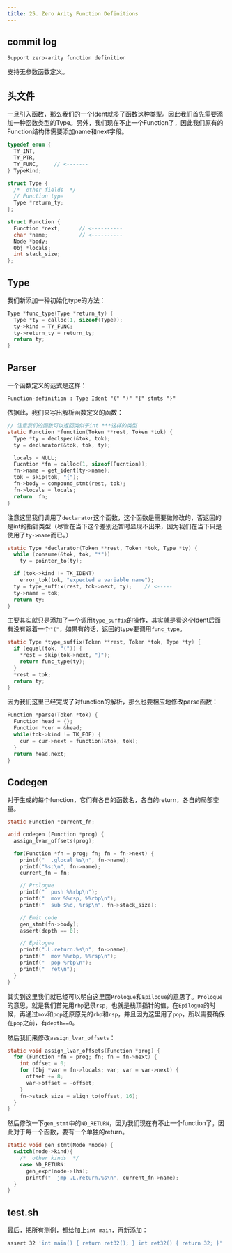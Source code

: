 ```yaml
---
title: 25. Zero Arity Function Definitions
---
```


## commit log

```plaintext
Support zero-arity function definition
```

支持无参数函数定义。

## 头文件

一旦引入函数，那么我们的一个Ident就多了函数这种类型。因此我们首先需要添加一种函数类型的Type。另外，我们现在不止一个Function了，因此我们原有的Function结构体需要添加name和next字段。

```c
typedef enum {
  TY_INT,
  TY_PTR,
  TY_FUNC,     // <-------
} TypeKind;

struct Type {
  /*  other fields  */
  // Function type
  Type *return_ty;  
};

struct Function {
  Function *next;      // <----------
  char *name;          // <----------
  Node *body;
  Obj *locals;
  int stack_size;
};
```

## Type

我们新添加一种初始化type的方法：

```c
Type *func_type(Type *return_ty) {
  Type *ty = calloc(1, sizeof(Type));
  ty->kind = TY_FUNC;
  ty->return_ty = return_ty;
  return ty; 
}
```

## Parser

一个函数定义的范式是这样：

```plaintext
Function-definition : Type Ident "(" ")" "{" stmts "}"
```

依据此，我们来写出解析函数定义的函数：

```c
// 注意我们的函数可以返回类似于int ***这样的类型
static Function *function(Token **rest, Token *tok) {
  Type *ty = declspec(&tok, tok);
  ty = declarator(&tok, tok, ty);

  locals = NULL;
  Fucntion *fn = calloc(1, sizeof(Fucntion));
  fn->name = get_ident(ty->name);
  tok = skip(tok, "{");
  fn->body = compound_stmt(rest, tok);
  fn->locals = locals;
  return  fn;
}
```

注意这里我们调用了`declarator`这个函数，这个函数是需要做修改的，否返回的是int的指针类型（尽管在当下这个差别还暂时显现不出来，因为我们在当下只是使用了`ty->name`而已。）

```c
static Type *declarator(Token **rest, Token *tok, Type *ty) {
  while (consume(&tok, tok, "*"))
    ty = pointer_to(ty);

  if (tok->kind != TK_IDENT)
    error_tok(tok, "expected a variable name");
  ty = type_suffix(rest, tok->next, ty);    // <-----
  ty->name = tok;
  return ty; 
}

```

主要其实就只是添加了一个调用`type_suffix`的操作，其实就是看这个Ident后面有没有跟着一个`"("`，如果有的话，返回的type要调用`func_type`。

```c
static Type *type_suffix(Token **rest, Token *tok, Type *ty) {
  if (equal(tok, "(")) {
    *rest = skip(tok->next, ")");
    return func_type(ty);
  }
  *rest = tok;
  return ty; 
}
```

因为我们这里已经完成了对function的解析，那么也要相应地修改parse函数：

```c
Function *parse(Token *tok) {
  Function head = {};
  Function *cur = &head;
  while(tok->kind != TK_EOF) {
    cur = cur->next = function(&tok, tok);
  }
  return head.next;
}
```

## Codegen

对于生成的每个function，它们有各自的函数名，各自的return，各自的局部变量。

```c
static Function *current_fn;

void codegen (Function *prog) {
  assign_lvar_offsets(prog);

  for(Function *fn = prog; fn; fn = fn->next) {
    printf("  .glocal %s\n", fn->name);
    printf("%s:\n", fn->name);
    current_fn = fn;

    // Prologue
    printf("  push %%rbp\n");
    printf("  mov %%rsp, %%rbp\n");
    printf("  sub $%d, %rsp\n", fn->stack_size);

    // Emit code
    gen_stmt(fn->body);
    assert(depth == 0);

    // Epilogue
    printf(".L.return.%s\n", fn->name);
    printf("  mov %%rbp, %%rsp\n");
    printf("  pop %rbp\n");
    printf("  ret\n");
  }
}
```

其实到这里我们就已经可以明白这里面`Prologue`和`Epilogue`的意思了。`Prologue`的意思，就是我们首先用`rbp`记录`rsp`，也就是栈顶指针的值，在`Epilogue`的时候，再通过`mov`和`pop`还原原先的`rbp`和`rsp`，并且因为这里用了`pop`，所以需要确保在`pop`之前，有`depth==0`。

然后我们来修改`assign_lvar_offsets`：

```c
static void assign_lvar_offsets(Function *prog) {
  for (Function *fn = prog; fn; fn = fn->next) {
    int offset = 0;
    for (Obj *var = fn->locals; var; var = var->next) {
      offset += 8;
      var->offset = -offset;
    }
    fn->stack_size = align_to(offset, 16);
  }
}
```

然后修改一下`gen_stmt`中的`ND_RETURN`，因为我们现在有不止一个function了，因此对于每一个函数，要有一个单独的return。

```c
static void gen_stmt(Node *node) {
  switch(node->kind){
    /*  other kinds  */
    case ND_RETURN:
      gen_expr(node->lhs);
      printf("  jmp .L.return.%s\n", current_fn->name);
  }
}
```

## test.sh

最后，把所有测例，都给加上`int main`，再新添加：

```bash
assert 32 'int main() { return ret32(); } int ret32() { return 32; }'
```

‍
